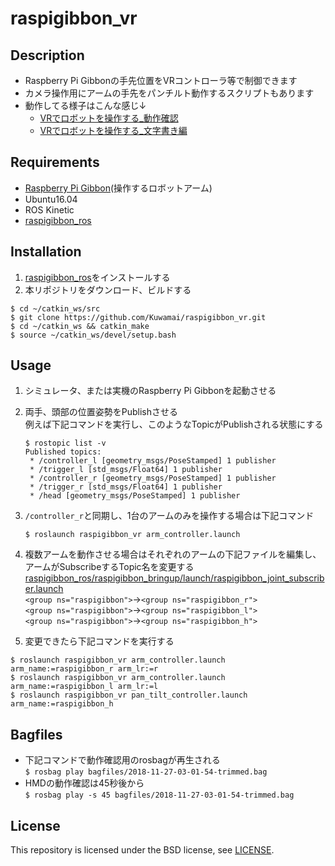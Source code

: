 # raspigibbon_vr

## Description
* Raspberry Pi Gibbonの手先位置をVRコントローラ等で制御できます
* カメラ操作用にアームの手先をパンチルト動作するスクリプトもあります
* 動作してる様子はこんな感じ↓
  * [VRでロボットを操作する_動作確認](https://youtu.be/M2WgAUXNwz8)
  * [VRでロボットを操作する_文字書き編](https://youtu.be/e6eugsj6CXo)
  
## Requirements
* [Raspberry Pi Gibbon](https://products.rt-net.jp/ric/raspberry-pi-gibbon)(操作するロボットアーム)
* Ubuntu16.04
* ROS Kinetic
* [raspigibbon_ros](https://github.com/raspberrypigibbon/raspigibbon_ros)

## Installation
1. [raspigibbon_ros](https://github.com/raspberrypigibbon/raspigibbon_ros)をインストールする
1. 本リポジトリをダウンロード、ビルドする
```
$ cd ~/catkin_ws/src
$ git clone https://github.com/Kuwamai/raspigibbon_vr.git
$ cd ~/catkin_ws && catkin_make
$ source ~/catkin_ws/devel/setup.bash
```

## Usage
1. シミュレータ、または実機のRaspberry Pi Gibbonを起動させる
1. 両手、頭部の位置姿勢をPublishさせる  
 例えば下記コマンドを実行し、このようなTopicがPublishされる状態にする
 
    ```
    $ rostopic list -v
    Published topics:
     * /controller_l [geometry_msgs/PoseStamped] 1 publisher
     * /trigger_l [std_msgs/Float64] 1 publisher
     * /controller_r [geometry_msgs/PoseStamped] 1 publisher
     * /trigger_r [std_msgs/Float64] 1 publisher
     * /head [geometry_msgs/PoseStamped] 1 publisher
    ```

1. `/controller_r`と同期し、1台のアームのみを操作する場合は下記コマンド
    ```
    $ roslaunch raspigibbon_vr arm_controller.launch
    ```
1. 複数アームを動作させる場合はそれぞれのアームの下記ファイルを編集し、アームがSubscribeするTopic名を変更する
  [raspigibbon_ros/raspigibbon_bringup/launch/raspigibbon_joint_subscriber.launch](https://github.com/raspberrypigibbon/raspigibbon_ros/blob/kinetic-devel/raspigibbon_bringup/launch/raspigibbon_joint_subscriber.launch#L3)  
  `<group ns="raspigibbon">`→`<group ns="raspigibbon_r">`  
  `<group ns="raspigibbon">`→`<group ns="raspigibbon_l">`  
  `<group ns="raspigibbon">`→`<group ns="raspigibbon_h">`
1. 変更できたら下記コマンドを実行する
```
$ roslaunch raspigibbon_vr arm_controller.launch arm_name:=raspigibbon_r arm_lr:=r
$ roslaunch raspigibbon_vr arm_controller.launch arm_name:=raspigibbon_l arm_lr:=l
$ roslaunch raspigibbon_vr pan_tilt_controller.launch arm_name:=raspigibbon_h
```

## Bagfiles
* 下記コマンドで動作確認用のrosbagが再生される  
`$ rosbag play bagfiles/2018-11-27-03-01-54-trimmed.bag`  
* HMDの動作確認は45秒後から  
`$ rosbag play -s 45 bagfiles/2018-11-27-03-01-54-trimmed.bag`  

## License
This repository is licensed under the BSD license, see [LICENSE](./LICENSE).
